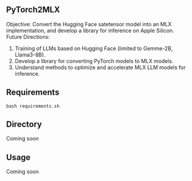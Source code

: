## PyTorch2MLX
Objective: Convert the Hugging Face satetensor model into an MLX implementation, and develop a library for inference on Apple Silicon.  
Future Directions:  
1. Training of LLMs based on Hugging Face (limited to Gemme-2B, Llama3-8B).  
2. Develop a library for converting PyTorch models to MLX models.  
3. Understand methods to optimize and accelerate MLX LLM models for inference.  

## Requirements
```
bash requirements.sh
```
## Directory  
Coming soon
## Usage  
Coming soon
